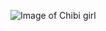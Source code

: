 ![Image of Chibi girl](https://www.google.com/imgres?imgurl=https%3A%2F%2Fdata.whicdn.com%2Fimages%2F183646047%2Foriginal.jpg&imgrefurl=https%3A%2F%2Fweheartit.com%2Fentry%2F183646047&tbnid=7N2y5ivJXmAqkM&vet=12ahUKEwjCrb6My_rrAhUshuAKHW0DAzYQMygSegUIARCkAQ..i&docid=yRgGMRaswSAZpM&w=429&h=703&q=cute%20chibi%20girl%20with%20brown%20hair&ved=2ahUKEwjCrb6My_rrAhUshuAKHW0DAzYQMygSegUIARCkAQ)
